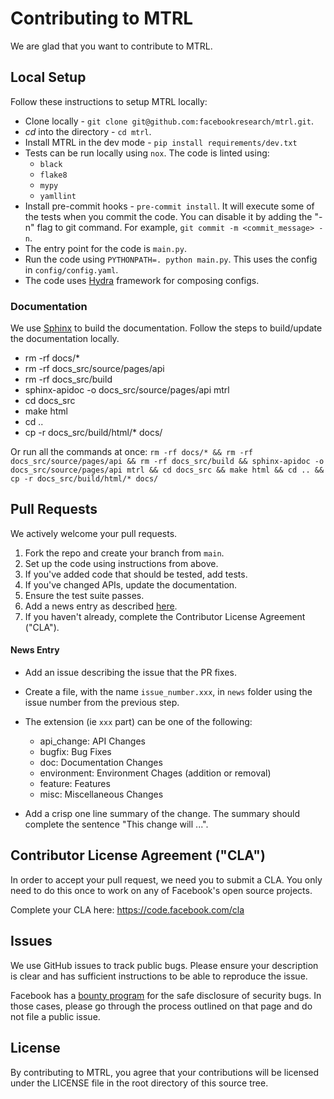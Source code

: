 # Contributing to MTRL

We are glad that you want to contribute to MTRL.

## Local Setup

Follow these instructions to setup MTRL locally:

* Clone locally - `git clone git@github.com:facebookresearch/mtrl.git`.
* *cd* into the directory - `cd mtrl`.
* Install MTRL in the dev mode - `pip install requirements/dev.txt`
* Tests can be run locally using `nox`. The code is linted using:
    * `black`
    * `flake8`
    * `mypy`
    * `yamllint`
* Install pre-commit hooks - `pre-commit install`. It will execute some
of the tests when you commit the code. You can disable it by adding the
"-n" flag to git command. For example, `git commit -m <commit_message> -n`.
* The entry point for the code is `main.py`.
* Run the code using `PYTHONPATH=. python main.py`. This uses the config in `config/config.yaml`.
* The code uses [Hydra](https://github.com/facebookresearch/hydra) framework for composing configs.

### Documentation

We use [Sphinx](https://www.sphinx-doc.org/en/master/) to build the documentation.
Follow the steps to build/update the documentation locally.

* rm -rf docs/*
* rm -rf docs_src/source/pages/api
* rm -rf docs_src/build
* sphinx-apidoc -o docs_src/source/pages/api mtrl
* cd docs_src
* make html
* cd ..
* cp -r docs_src/build/html/* docs/

Or run all the commands at once: `rm -rf docs/* && rm -rf docs_src/source/pages/api && rm -rf docs_src/build && sphinx-apidoc -o docs_src/source/pages/api mtrl && cd docs_src && make html && cd .. && cp -r docs_src/build/html/* docs/`

## Pull Requests

We actively welcome your pull requests.

1. Fork the repo and create your branch from `main`.
2. Set up the code using instructions from above.
3. If you've added code that should be tested, add tests.
4. If you've changed APIs, update the documentation.
5. Ensure the test suite passes.
6. Add a news entry as described [here](#News-Entry).
7. If you haven't already, complete the Contributor License Agreement ("CLA").

#### News Entry

* Add an issue describing the issue that the PR fixes.

* Create a file, with the name `issue_number.xxx`, in `news` folder using 
the issue number from the previous step.

* The extension (ie `xxx` part) can be one of the following:

    * api_change: API Changes
    * bugfix: Bug Fixes
    * doc: Documentation Changes
    * environment: Environment Chages (addition or removal)
    * feature: Features
    * misc: Miscellaneous Changes

* Add a crisp one line summary of the change. The summary should complete
the sentence "This change will ...". 

## Contributor License Agreement ("CLA")
In order to accept your pull request, we need you to submit a CLA. You only need
to do this once to work on any of Facebook's open source projects.

Complete your CLA here: <https://code.facebook.com/cla>

## Issues
We use GitHub issues to track public bugs. Please ensure your description is
clear and has sufficient instructions to be able to reproduce the issue.

Facebook has a [bounty program](https://www.facebook.com/whitehat/) for the safe
disclosure of security bugs. In those cases, please go through the process
outlined on that page and do not file a public issue.

## License
By contributing to MTRL, you agree that your contributions will be licensed
under the LICENSE file in the root directory of this source tree.